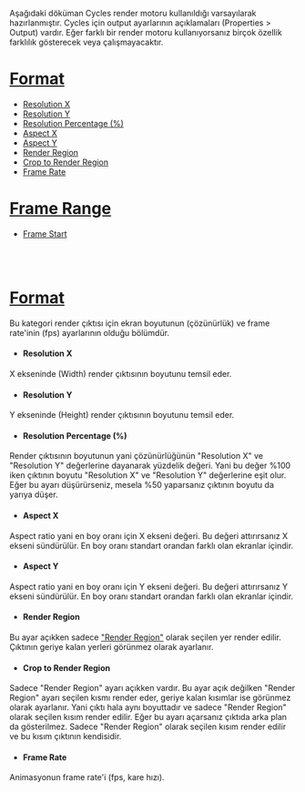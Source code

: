 Aşağıdaki döküman Cycles render motoru kullanıldığı varsayılarak hazırlanmıştır. Cycles için output ayarlarının açıklamaları (Properties > Output) vardır. Eğer farklı bir render motoru kullanıyorsanız birçok özellik farklılık gösterecek veya çalışmayacaktır.


# [Format](#format-1)
* [Resolution X](#resolution-x)
* [Resolution Y](#resolution-y)
* [Resolution Percentage (%)](#resolution-percentage-)
* [Aspect X](#aspect-x)
* [Aspect Y](#aspect-y)
* [Render Region](#render-region)
* [Crop to Render Region](#crop-to-render-region)
* [Frame Rate](#frame-rate)

# [Frame Range](#frame-range-1)
* [Frame Start](#frame-start)




<br>
<br>


# [Format](https://docs.blender.org/manual/en/3.6/render/output/properties/format.html)
Bu kategori render çıktısı için ekran boyutunun (çözünürlük) ve frame rate'inin (fps) ayarlarının olduğu bölümdür.


* #### Resolution X
X ekseninde (Width) render çıktısının boyutunu temsil eder.

* #### Resolution Y
Y ekseninde (Height) render çıktısının boyutunu temsil eder.

* #### Resolution Percentage (%)
Render çıktısının boyutunun yani çözünürlüğünün "Resolution X" ve "Resolution Y" değerlerine dayanarak yüzdelik değeri. Yani bu değer %100 iken çıktının boyutu "Resolution X" ve "Resolution Y" değerlerine eşit olur. Eğer bu ayarı düşürürseniz, mesela %50 yaparsanız çıktının boyutu da yarıya düşer.

* #### Aspect X
Aspect ratio yani en boy oranı için X ekseni değeri. Bu değeri attırırsanız X ekseni sündürülür. En boy oranı standart orandan farklı olan ekranlar içindir.

* #### Aspect Y
Aspect ratio yani en boy oranı için Y ekseni değeri. Bu değeri attırırsanız Y ekseni sündürülür. En boy oranı standart orandan farklı olan ekranlar içindir.

* #### Render Region
Bu ayar açıkken sadece ["Render Region"](https://docs.blender.org/manual/en/3.6/editors/3dview/navigate/regions.html#render-region) olarak seçilen yer render edilir. Çıktının geriye kalan yerleri görünmez olarak ayarlanır.

* #### Crop to Render Region
Sadece "Render Region" ayarı açıkken vardır. Bu ayar açık değilken "Render Region" ayarı seçilen kısmı render eder, geriye kalan kısımlar ise görünmez olarak ayarlanır. Yani çıktı hala aynı boyuttadır ve sadece "Render Region" olarak seçilen kısım render edilir. Eğer bu ayarı açarsanız çıktıda arka plan da gösterilmez. Sadece "Render Region" olarak seçilen kısım render edilir ve bu kısım çıktının kendisidir.

* #### Frame Rate
Animasyonun frame rate'i (fps, kare hızı).










